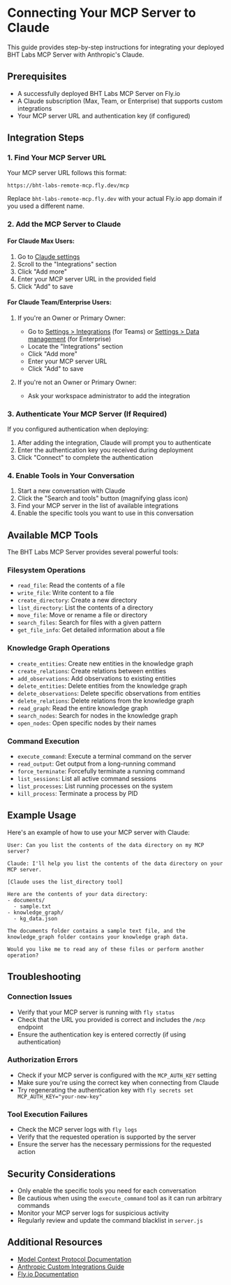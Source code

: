 # Connecting Your MCP Server to Claude

This guide provides step-by-step instructions for integrating your deployed BHT Labs MCP Server with Anthropic's Claude.

## Prerequisites

- A successfully deployed BHT Labs MCP Server on Fly.io
- A Claude subscription (Max, Team, or Enterprise) that supports custom integrations
- Your MCP server URL and authentication key (if configured)

## Integration Steps

### 1. Find Your MCP Server URL

Your MCP server URL follows this format:
```
https://bht-labs-remote-mcp.fly.dev/mcp
```

Replace `bht-labs-remote-mcp.fly.dev` with your actual Fly.io app domain if you used a different name.

### 2. Add the MCP Server to Claude

#### For Claude Max Users:

1. Go to [Claude settings](https://claude.ai/settings/profile)
2. Scroll to the "Integrations" section
3. Click "Add more"
4. Enter your MCP server URL in the provided field
5. Click "Add" to save

#### For Claude Team/Enterprise Users:

1. If you're an Owner or Primary Owner:
   - Go to [Settings > Integrations](https://claude.ai/settings/integrations) (for Teams) or [Settings > Data management](https://claude.ai/settings/data-management) (for Enterprise)
   - Locate the "Integrations" section
   - Click "Add more"
   - Enter your MCP server URL
   - Click "Add" to save

2. If you're not an Owner or Primary Owner:
   - Ask your workspace administrator to add the integration

### 3. Authenticate Your MCP Server (If Required)

If you configured authentication when deploying:

1. After adding the integration, Claude will prompt you to authenticate
2. Enter the authentication key you received during deployment
3. Click "Connect" to complete the authentication

### 4. Enable Tools in Your Conversation

1. Start a new conversation with Claude
2. Click the "Search and tools" button (magnifying glass icon)
3. Find your MCP server in the list of available integrations
4. Enable the specific tools you want to use in this conversation

## Available MCP Tools

The BHT Labs MCP Server provides several powerful tools:

### Filesystem Operations
- `read_file`: Read the contents of a file
- `write_file`: Write content to a file
- `create_directory`: Create a new directory
- `list_directory`: List the contents of a directory
- `move_file`: Move or rename a file or directory
- `search_files`: Search for files with a given pattern
- `get_file_info`: Get detailed information about a file

### Knowledge Graph Operations
- `create_entities`: Create new entities in the knowledge graph
- `create_relations`: Create relations between entities
- `add_observations`: Add observations to existing entities
- `delete_entities`: Delete entities from the knowledge graph
- `delete_observations`: Delete specific observations from entities
- `delete_relations`: Delete relations from the knowledge graph
- `read_graph`: Read the entire knowledge graph
- `search_nodes`: Search for nodes in the knowledge graph
- `open_nodes`: Open specific nodes by their names

### Command Execution
- `execute_command`: Execute a terminal command on the server
- `read_output`: Get output from a long-running command
- `force_terminate`: Forcefully terminate a running command
- `list_sessions`: List all active command sessions
- `list_processes`: List running processes on the system
- `kill_process`: Terminate a process by PID

## Example Usage

Here's an example of how to use your MCP server with Claude:

```
User: Can you list the contents of the data directory on my MCP server?

Claude: I'll help you list the contents of the data directory on your MCP server.

[Claude uses the list_directory tool]

Here are the contents of your data directory:
- documents/
  - sample.txt
- knowledge_graph/
  - kg_data.json

The documents folder contains a sample text file, and the knowledge_graph folder contains your knowledge graph data.

Would you like me to read any of these files or perform another operation?
```

## Troubleshooting

### Connection Issues

- Verify that your MCP server is running with `fly status`
- Check that the URL you provided is correct and includes the `/mcp` endpoint
- Ensure the authentication key is entered correctly (if using authentication)

### Authorization Errors

- Check if your MCP server is configured with the `MCP_AUTH_KEY` setting
- Make sure you're using the correct key when connecting from Claude
- Try regenerating the authentication key with `fly secrets set MCP_AUTH_KEY="your-new-key"`

### Tool Execution Failures

- Check the MCP server logs with `fly logs`
- Verify that the requested operation is supported by the server
- Ensure the server has the necessary permissions for the requested action

## Security Considerations

- Only enable the specific tools you need for each conversation
- Be cautious when using the `execute_command` tool as it can run arbitrary commands
- Monitor your MCP server logs for suspicious activity
- Regularly review and update the command blacklist in `server.js`

## Additional Resources

- [Model Context Protocol Documentation](https://modelcontextprotocol.io/)
- [Anthropic Custom Integrations Guide](https://support.anthropic.com/en/articles/11175166-about-custom-integrations-using-remote-mcp)
- [Fly.io Documentation](https://fly.io/docs/)
